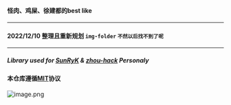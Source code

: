 
#### 怪肉、鸡屎、徐建都的best like
---
#### 2022/12/10 整理且重新规划 `img-folder` `不然以后找不到了呢`
---
##### Library used for [SunRyK](../../../..) & [zhou-hack](https://github.com/zhou-hack) Personaly

#### 本仓库遵循[MIT](../../blob/main/LICENSE)协议

![image.png](https://i.postimg.cc/4yCtqwLj/image.png)